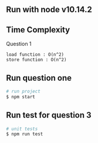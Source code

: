 ## Run with node v10.14.2


## Time Complexity 

Question 1
```
load function : O(n^2)
store function : O(n^2)
```


## Run question one

```bash
# run project
$ npm start
```

## Run test for question 3

```bash
# unit tests
$ npm run test
```
